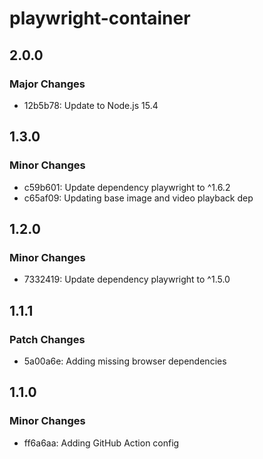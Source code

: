 # playwright-container

## 2.0.0

### Major Changes

- 12b5b78: Update to Node.js 15.4

## 1.3.0

### Minor Changes

- c59b601: Update dependency playwright to ^1.6.2
- c65af09: Updating base image and video playback dep

## 1.2.0

### Minor Changes

- 7332419: Update dependency playwright to ^1.5.0

## 1.1.1

### Patch Changes

- 5a00a6e: Adding missing browser dependencies

## 1.1.0

### Minor Changes

- ff6a6aa: Adding GitHub Action config
